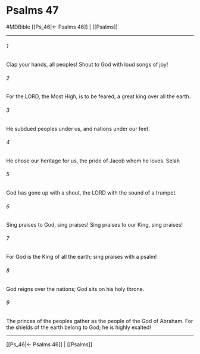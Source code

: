 # Psalms 47
#MDBible
[[Ps_46|← Psalms 46]] | [[Psalms]]

***

###### 1 
Clap your hands, all peoples! Shout to God with loud songs of joy! 

###### 2 
For the LORD, the Most High, is to be feared, a great king over all the earth. 

###### 3 
He subdued peoples under us, and nations under our feet. 

###### 4 
He chose our heritage for us, the pride of Jacob whom he loves. Selah 

###### 5 
God has gone up with a shout, the LORD with the sound of a trumpet. 

###### 6 
Sing praises to God, sing praises! Sing praises to our King, sing praises! 

###### 7 
For God is the King of all the earth; sing praises with a psalm! 

###### 8 
God reigns over the nations; God sits on his holy throne. 

###### 9 
The princes of the peoples gather as the people of the God of Abraham. For the shields of the earth belong to God; he is highly exalted! 

***

[[Ps_46|← Psalms 46]] | [[Psalms]]
